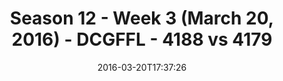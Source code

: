 ---
title: Season 12 - Week 3 (March 20, 2016) - DCGFFL - 4188 vs 4179
teams_score:
- team: 4188
  score: 33
- team: 4179
  score: 13
mvp: Will C. (Navy); Nolan L. (Forest)
game-ball: Brad A. (Navy); joseph (Forest)
sportsperson: ''
season: 12
week: 3
date: '2016-03-20T17:37:26'
pageid: season-12-week-3-march-20-2016-4188-vs-4179
---